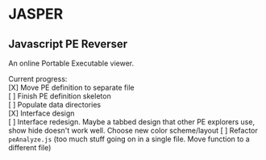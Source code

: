 # JASPER
## Javascript PE Reverser

An online Portable Executable viewer.

Current progress:  
[X] Move PE definition to separate file  
[ ] Finish PE definition skeleton  
[ ] Populate data directories  
[X] Interface design  
[ ] Interface redesign. Maybe a tabbed design that other PE explorers use, show hide doesn't work well. Choose new color scheme/layout
[ ] Refactor `peAnalyze.js` (too much stuff going on in a single file. Move function to a different file)